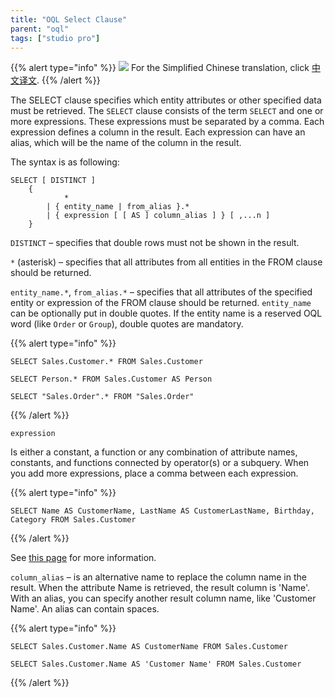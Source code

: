 ```yaml
---
title: "OQL Select Clause"
parent: "oql"
tags: ["studio pro"]
---
```


{{% alert type="info" %}}
<img src="attachments/chinese-translation/china.png" style="display: inline-block; margin: 0" /> For the Simplified Chinese translation, click [中文译文](https://cdn.mendix.tencent-cloud.com/documentation/refguide8/oql-select-clause.pdf).
{{% /alert %}}

The SELECT clause specifies which entity attributes or other specified data must be retrieved. The `SELECT` clause consists of the term `SELECT` and one or more expressions. These expressions must be separated by a comma. Each expression defines a column in the result.
Each expression can have an alias, which will be the name of the column in the result.

The syntax is as following:

```
SELECT [ DISTINCT ]
    {
            *
        | { entity_name | from_alias }.*
        | { expression [ [ AS ] column_alias ] } [ ,...n ]
    }
```

`DISTINCT` – specifies that double rows must not be shown in the result.

`*` (asterisk) – specifies that all attributes from all entities in the FROM clause should be returned.

`entity_name.*`, `from_alias.*` – specifies that all attributes of the specified entity or expression of the FROM clause should be returned. `entity_name` can be optionally put in double quotes. If the entity name is a reserved OQL word (like `Order` or `Group`), double quotes are mandatory.

{{% alert type="info" %}}

```
SELECT Sales.Customer.* FROM Sales.Customer
```

```
SELECT Person.* FROM Sales.Customer AS Person
```

```
SELECT "Sales.Order".* FROM "Sales.Order"
```

{{% /alert %}}

`expression`

Is either a constant, a function or any combination of attribute names, constants, and functions connected by operator(s) or a subquery. When you add more expressions, place a comma between each expression.

{{% alert type="info" %}}

```
SELECT Name AS CustomerName, LastName AS CustomerLastName, Birthday, Category FROM Sales.Customer
```

{{% /alert %}}

See [this page](oql-expressions) for more information.

`column_alias` – is an alternative name to replace the column name in the result. When the attribute Name is retrieved, the result column is 'Name'. With an alias, you can specify another result column name, like 'Customer Name'. An alias can contain spaces.

{{% alert type="info" %}}

```
SELECT Sales.Customer.Name AS CustomerName FROM Sales.Customer
```

```
SELECT Sales.Customer.Name AS 'Customer Name' FROM Sales.Customer
```

{{% /alert %}}
